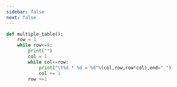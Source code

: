 ```yaml
---
sidebar: false
next: false
---
```

<BlogInfo/>






```python
def multiple_table():
    row = 1
    while row<=9:
        print("")
        col = 1
        while col<=row:
            print("\t%d * %d = %d"%(col,row,row*col),end=" ")
            col += 1
        row +=1

```






<ActionBox />
        
<style>#top-box {margin-top:0.5rem!important;}</style>